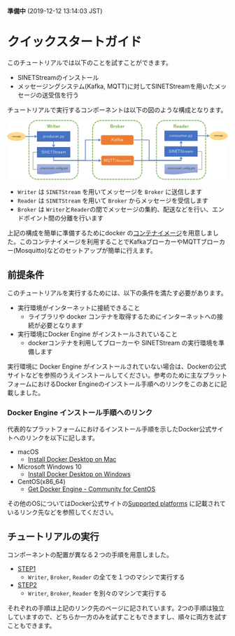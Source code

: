 **準備中** (2019-12-12 13:14:03 JST)

<!--
Copyright (C) 2019 National Institute of Informatics

Licensed to the Apache Software Foundation (ASF) under one
or more contributor license agreements.  See the NOTICE file
distributed with this work for additional information
regarding copyright ownership.  The ASF licenses this file
to you under the Apache License, Version 2.0 (the
"License"); you may not use this file except in compliance
with the License.  You may obtain a copy of the License at

  http://www.apache.org/licenses/LICENSE-2.0

Unless required by applicable law or agreed to in writing,
software distributed under the License is distributed on an
"AS IS" BASIS, WITHOUT WARRANTIES OR CONDITIONS OF ANY
KIND, either express or implied.  See the License for the
specific language governing permissions and limitations
under the License.
--->

# クイックスタートガイド

このチュートリアルでは以下のことを試すことができます。

* SINETStreamのインストール
* メッセージングシステム(Kafka, MQTT)に対してSINETStreamを用いたメッセージの送受信を行う

チュートリアルで実行するコンポーネントは以下の図のような構成となります。

![構成図](images/tutorial-000.png)

* `Writer` は `SINETStream` を用いてメッセージを `Broker` に送信します
* `Reader` は `SINETStream` を用いて `Broker` からメッセージを受信します
* `Broker` は `Writer`と`Reader`の間でメッセージの集約、配送などを行い、エンドポイント間の分離を行います

上記の構成を簡単に準備するためにdocker の[コンテナイメージ](https://hub.docker.com/r/sinetstream/tutorial)を用意しました。このコンテナイメージを利用することでKafkaブローカーやMQTTブローカー(Mosquitto)などのセットアップが簡単に行えます。

## 前提条件

このチュートリアルを実行するためには、以下の条件を満たす必要があります。

* 実行環境がインターネットに接続できること
	- ライブラリや docker コンテナを取得するためにインターネットへの接続が必要となります
* 実行環境にDocker Engine がインストールされていること
	- dockerコンテナを利用してブローカーや SINETStream の実行環境を準備します

実行環境に Docker Engine がインストールされていない場合は、Dockerの公式サイトなどを参照のうえインストールしてください。参考のために主なプラットフォームにおけるDocker Engineのインストール手順へのリンクをこのあとに記載しました。

### Docker Engine インストール手順へのリンク

代表的なプラットフォームにおけるインストール手順を示したDocker公式サイトへのリンクを以下に記します。

* macOS
    - [Install Docker Desktop on Mac](https://docs.docker.com/docker-for-mac/install/)
* Microsoft Windows 10
    - [Install Docker Desktop on Windows](https://docs.docker.com/docker-for-windows/install/)
* CentOS(x86_64)
    - [Get Docker Engine - Community for CentOS](https://docs.docker.com/install/linux/docker-ce/centos/)

その他のOSについてはDocker公式サイトの[Supported platforms](https://docs.docker.com/install/#supported-platforms) に記載されているリンク先などを参照してください。

## チュートリアルの実行

コンポーネントの配置が異なる２つの手順を用意しました。

* [STEP1](TUTORIAL-STEP1.md)
    - `Writer`, `Broker`, `Reader` の全てを１つのマシンで実行する
* [STEP2](TUTORIAL-STEP2.md)
    - `Writer`, `Broker`, `Reader` を別々のマシンで実行する

それぞれの手順は上記のリンク先のページに記されています。2つの手順は独立していますので、どちらか一方のみを試すこともできますし、順々に両方を試すこともできます。
